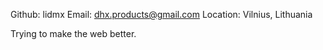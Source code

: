 Github:   lidmx
Email:    dhx.products@gmail.com
Location: Vilnius, Lithuania

Trying to make the web better.
